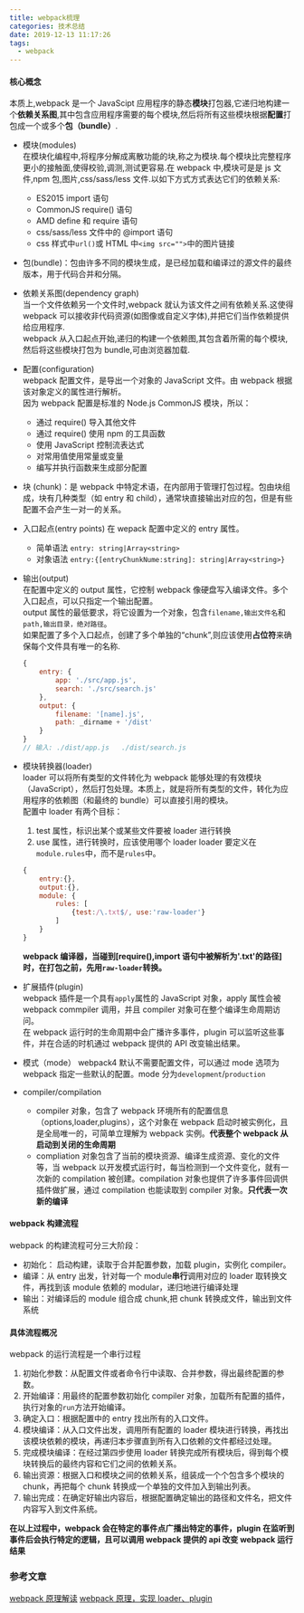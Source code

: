 ```yaml
---
title: webpack梳理
categories: 技术总结
date: 2019-12-13 11:17:26
tags:
  - webpack
---
```


#### 核心概念

本质上,webpack 是一个 JavaScipt 应用程序的静态**模块**打包器,它递归地构建一个**依赖关系图**,其中包含应用程序需要的每个模块,然后将所有这些模块根据**配置**打包成一个或多个**包（bundle）**.

- 模块(modules)  
  在模块化编程中,将程序分解成离散功能的块,称之为模块.每个模块比完整程序更小的接触面,使得校验,调测,测试更容易.在 webpack 中,模块可是是 js 文件,npm 包,图片,css/sass/less 文件.以如下方式方式表达它们的依赖关系:
  - ES2015 import 语句
  - CommonJS require() 语句
  - AMD define 和 require 语句
  - css/sass/less 文件中的 @import 语句
  - css 样式中`url()`或 HTML 中`<img src="">`中的图片链接
- 包(bundle)：包由许多不同的模块生成，是已经加载和编译过的源文件的最终版本，用于代码合并和分隔。
- 依赖关系图(dependency graph)  
  当一个文件依赖另一个文件时,webpack 就认为该文件之间有依赖关系.这使得 webpack 可以接收非代码资源(如图像或自定义字体),并把它们当作依赖提供给应用程序.  
  webpack 从入口起点开始,递归的构建一个依赖图,其包含着所需的每个模块,然后将这些模块打包为 bundle,可由浏览器加载.
- 配置(configuration)  
  webpack 配置文件，是导出一个对象的 JavaScript 文件。由 webpack 根据该对象定义的属性进行解析。  
  因为 webpack 配置是标准的 Node.js CommonJS 模块，所以：

  - 通过 require() 导入其他文件
  - 通过 require() 使用 npm 的工具函数
  - 使用 JavaScript 控制流表达式
  - 对常用值使用常量或变量
  - 编写并执行函数来生成部分配置

- 块 (chunk)：是 webpack 中特定术语，在内部用于管理打包过程。包由块组成，块有几种类型（如 entry 和 child），通常块直接输出对应的包，但是有些配置不会产生一对一的关系。
- 入口起点(entry points)
  在 wepack 配置中定义的 entry 属性。
  - 简单语法 `entry: string|Array<string>`
  - 对象语法 `entry:{[entryChunkNume:string]: string|Array<string>}`
- 输出(output)  
  在配置中定义的 output 属性，它控制 webpack 像硬盘写入编译文件。多个入口起点，可以只指定一个输出配置。  
  output 属性的最低要求，将它设置为一个对象，包含`filename,输出文件名`和`path,输出目录，绝对路径`。  
  如果配置了多个入口起点，创建了多个单独的“chunk”,则应该使用**占位符**来确保每个文件具有唯一的名称.
  ```javascript
  {
      entry: {
          app: './src/app.js',
          search: './src/search.js'
      },
      output: {
          filename: '[name].js',
          path: _dirname + '/dist'
      }
  }
  // 输入: ./dist/app.js   ./dist/search.js
  ```
- 模块转换器(loader)  
  loader 可以将所有类型的文件转化为 webpack 能够处理的有效模块（JavaScript），然后打包处理。本质上，就是将所有类型的文件，转化为应用程序的依赖图（和最终的 bundle）可以直接引用的模块。  
  配置中 loader 有两个目标：
  1. test 属性，标识出某个或某些文件要被 loader 进行转换
  2. use 属性，进行转换时，应该使用哪个 loader
     loader 要定义在`module.rules`中，而不是`rules`中。
  ```JavaScript
  {
      entry:{},
      output:{},
      module: {
          rules: [
              {test:/\.txt$/, use:'raw-loader'}
          ]
      }
  }
  ```
  **webpack 编译器，当碰到[require(),import 语句中被解析为'.txt'的路径]时，在打包之前，先用`raw-loader`转换。**
- 扩展插件(plugin)  
  webpack 插件是一个具有`apply`属性的 JavaScript 对象，apply 属性会被 webpack commpiler 调用，并且 compiler 对象可在整个编译生命周期访问。  
  在 webpack 运行时的生命周期中会广播许多事件，plugin 可以监听这些事件，并在合适的时机通过 webpack 提供的 API 改变输出结果。
- 模式（mode）
  webpack4 默认不需要配置文件，可以通过 mode 选项为 webpack 指定一些默认的配置。mode 分为`development`/`production`
- compiler/compilation
  - compiler 对象，包含了 webpack 环境所有的配置信息（options,loader,plugins），这个对象在 webpack 启动时被实例化，且是全局唯一的，可简单立理解为 webpack 实例。**代表整个 webpack 从启动到关闭的生命周期**
  - compliation 对象包含了当前的模块资源、编译生成资源、变化的文件等，当 webpack 以开发模式运行时，每当检测到一个文件变化，就有一次新的 compilation 被创建。compilation 对象也提供了许多事件回调供插件做扩展，通过 compilation 也能读取到 compiler 对象。**只代表一次新的编译**

#### webpack 构建流程

webpack 的构建流程可分三大阶段：

- 初始化： 启动构建，读取于合并配置参数，加载 plugin，实例化 compiler。
- 编译：从 entry 出发，针对每一个 module**串行**调用对应的 loader 取转换文件，再找到该 module 依赖的 modular，递归地进行编译处理
- 输出：对编译后的 module 组合成 chunk,把 chunk 转换成文件，输出到文件系统

#### 具体流程概况

webpack 的运行流程是一个串行过程

1. 初始化参数：从配置文件或者命令行中读取、合并参数，得出最终配置的参数。
2. 开始编译：用最终的配置参数初始化 compiler 对象，加载所有配置的插件，执行对象的`run`方法开始编译。
3. 确定入口：根据配置中的 entry 找出所有的入口文件。
4. 模块编译：从入口文件出发，调用所有配置的 loader 模块进行转换，再找出该模块依赖的模块，再递归本步骤直到所有入口依赖的文件都经过处理。
5. 完成模块编译：在经过第四步使用 loader 转换完成所有模块后，得到每个模块转换后的最终内容和它们之间的依赖关系。
6. 输出资源：根据入口和模块之间的依赖关系，组装成一个个包含多个模块的 chunk，再把每个 chunk 转换成一个单独的文件加入到输出列表。
7. 输出完成：在确定好输出内容后，根据配置确定输出的路径和文件名，把文件内容写入到文件系统。

**在以上过程中，webpack 会在特定的事件点广播出特定的事件，plugin 在监听到事件后会执行特定的逻辑，且可以调用 webpack 提供的 api 改变 webpack 运行结果**

### 参考文章

[webpack 原理解读](https://segmentfault.com/a/1190000017890529?utm_source=tag-newest)
[webpack 原理，实现 loader、plugin](https://cloud.tencent.com/developer/article/1458571)
